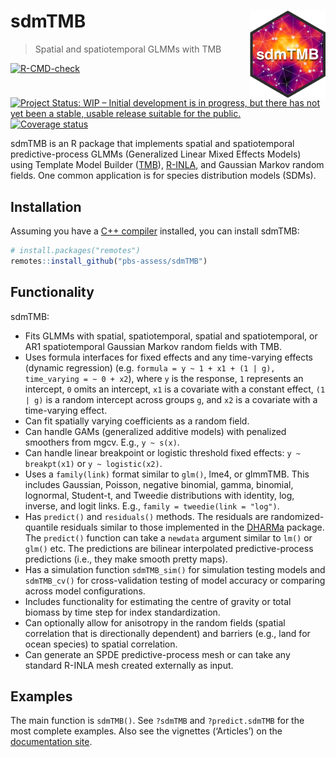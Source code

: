 
<!-- README.md is generated from README.Rmd. Please edit that file -->

# sdmTMB <a href='https://github.com/pbs-assess/sdmTMB'><img src='man/figures/logo-sdmTMB.png' align="right" height="139" /></a>

> Spatial and spatiotemporal GLMMs with TMB

<!-- badges: start -->

[![R-CMD-check](https://github.com/pbs-assess/sdmTMB/workflows/R-CMD-check/badge.svg)](https://github.com/pbs-assess/sdmTMB/actions)
[![Project Status: WIP – Initial development is in progress, but there
has not yet been a stable, usable release suitable for the
public.](https://www.repostatus.org/badges/latest/wip.svg)](https://www.repostatus.org/#wip)
[![Coverage
status](https://codecov.io/gh/pbs-assess/sdmTMB/branch/master/graph/badge.svg)](https://codecov.io/github/pbs-assess/sdmTMB?branch=master)
<!-- badges: end -->

sdmTMB is an R package that implements spatial and spatiotemporal
predictive-process GLMMs (Generalized Linear Mixed Effects Models) using
Template Model Builder ([TMB](https://github.com/kaskr/adcomp)),
[R-INLA](https://www.r-inla.org/), and Gaussian Markov random fields.
One common application is for species distribution models (SDMs).

## Installation

Assuming you have a [C++
compiler](https://support.rstudio.com/hc/en-us/articles/200486498-Package-Development-Prerequisites)
installed, you can install sdmTMB:

``` r
# install.packages("remotes")
remotes::install_github("pbs-assess/sdmTMB")
```

## Functionality

sdmTMB:

-   Fits GLMMs with spatial, spatiotemporal, spatial and spatiotemporal,
    or AR1 spatiotemporal Gaussian Markov random fields with TMB.
-   Uses formula interfaces for fixed effects and any time-varying
    effects (dynamic regression)
    (e.g. `formula = y ~ 1 + x1 + (1 | g), time_varying = ~ 0 + x2`),
    where `y` is the response, `1` represents an intercept, `0` omits an
    intercept, `x1` is a covariate with a constant effect, `(1 | g)` is
    a random intercept across groups `g`, and `x2` is a covariate with a
    time-varying effect.
-   Can fit spatially varying coefficients as a random field.
-   Can handle GAMs (generalized additive models) with penalized
    smoothers from mgcv. E.g., `y ~ s(x)`.
-   Can handle linear breakpoint or logistic threshold fixed effects:
    `y ~ breakpt(x1)` or `y ~ logistic(x2)`.
-   Uses a `family(link)` format similar to `glm()`, lme4, or glmmTMB.
    This includes Gaussian, Poisson, negative binomial, gamma, binomial,
    lognormal, Student-t, and Tweedie distributions with identity, log,
    inverse, and logit links. E.g., `family = tweedie(link = "log")`.
-   Has `predict()` and `residuals()` methods. The residuals are
    randomized-quantile residuals similar to those implemented in the
    [DHARMa](https://cran.r-project.org/package=DHARMa) package. The
    `predict()` function can take a `newdata` argument similar to `lm()`
    or `glm()` etc. The predictions are bilinear interpolated
    predictive-process predictions (i.e., they make smooth pretty maps).
-   Has a simulation function `sdmTMB_sim()` for simulation testing
    models and `sdmTMB_cv()` for cross-validation testing of model
    accuracy or comparing across model configurations.
-   Includes functionality for estimating the centre of gravity or total
    biomass by time step for index standardization.
-   Can optionally allow for anisotropy in the random fields (spatial
    correlation that is directionally dependent) and barriers (e.g.,
    land for ocean species) to spatial correlation.
-   Can generate an SPDE predictive-process mesh or can take any
    standard R-INLA mesh created externally as input.

## Examples

The main function is `sdmTMB()`. See `?sdmTMB` and `?predict.sdmTMB` for
the most complete examples. Also see the vignettes (‘Articles’) on the
[documentation site](https://pbs-assess.github.io/sdmTMB/index.html).
